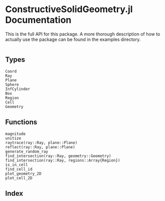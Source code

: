 # ConstructiveSolidGeometry.jl Documentation

This is the full API for this package. A more thorough description of how to actually use the package can be found in the examples directory.

```@contents
```

## Types

```@docs
Coord
Ray
Plane
Sphere
InfCylinder
Box
Region
Cell
Geometry
```

## Functions

```@docs
magnitude
unitize
raytrace(ray::Ray, plane::Plane)
reflect(ray::Ray, plane::Plane)
generate_random_ray
find_intersection(ray::Ray, geometry::Geometry)
find_intersection(ray::Ray, regions::Array{Region})
is_in_cell
find_cell_id
plot_geometry_2D
plot_cell_2D
```

## Index

```@index
```
